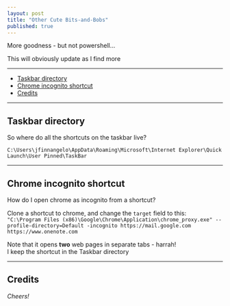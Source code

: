 ```yaml
---
layout: post
title: "Other Cute Bits-and-Bobs"
published: true
---
```


More goodness - but not powershell...

This will obviously update as I find more 

----------------------------------------

+ [Taskbar directory](#Taskbar-directory)
+ [Chrome incognito shortcut](#Chrome-incognito-shortcut)
+ [Credits](#Credits)    

----------------------------------------
<a name="Taskbar-directory"></a>
## Taskbar directory ##

So where do all the shortcuts on the taskbar live?

`C:\Users\jfinnangelo\AppData\Roaming\Microsoft\Internet Explorer\Quick Launch\User Pinned\TaskBar`

----------------------------------------
<a name="Chrome-incognito-shortcut"></a>
## Chrome incognito shortcut ##

How do I open chrome as incognito from a shortcut?

Clone a shortcut to chrome, and change the `target` field to this:  
`"C:\Program Files (x86)\Google\Chrome\Application\chrome_proxy.exe" --profile-directory=Default -incognito https://mail.google.com https://www.onenote.com`

Note that it opens **two** web pages in separate tabs - harrah!  
I keep the shortcut in the Taskbar directory
    
----------------------------------------
<a name="Credits"></a>
## Credits ##

_Cheers!_
